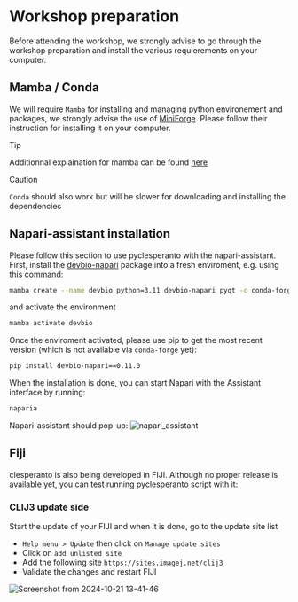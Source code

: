 # Workshop preparation

Before attending the workshop, we strongly advise to go through the workshop preparation and install the various requierements on your computer.

## Mamba / Conda

We will require `Mamba` for installing and managing python environement and packages, we strongly advise the use of [MiniForge](). Please follow their instruction for installing it on your computer. 

> [!TIP] 
> Additionnal explaination for mamba can be found [here](https://biapol.github.io/blog/mara_lampert/getting_started_with_mambaforge_and_python/readme.html)

> [!CAUTION] 
> `Conda` should also work but will be slower for downloading and installing the dependencies

## Napari-assistant installation

Please follow this section to use pyclesperanto with the napari-assistant.
First, install the [devbio-napari](https://github.com/haesleinhuepf/devbio-napari) package into a fresh enviroment, e.g. using this command:

```bash
mamba create --name devbio python=3.11 devbio-napari pyqt -c conda-forge -y
```
and activate the environment
```bash
mamba activate devbio
```
Once the enviroment activated, please use pip to get the most recent version (which is not available via `conda-forge` yet):
```bash
pip install devbio-napari==0.11.0
```
When the installation is done, you can start Napari with the Assistant interface by running:
```bash
naparia
```
Napari-assistant should pop-up:
![napari_assistant](https://github.com/haesleinhuepf/devbio-napari/raw/master/docs/screenshot.png)


## Fiji

clesperanto is also being developed in FIJI. Although no proper release is available yet, you can test running pyclesperanto script with it:

### CLIJ3 update side

Start the update of your FIJI and when it is done, go to the update site list
- `Help menu > Update` then click on `Manage update sites`
- Click on `add unlisted site`
- Add the following site `https://sites.imagej.net/clij3` 
- Validate the changes and restart FIJI

![Screenshot from 2024-10-21 13-41-46](https://github.com/user-attachments/assets/dd0dfa48-8dd5-4d26-b8ed-00bb5c1f32d9)


